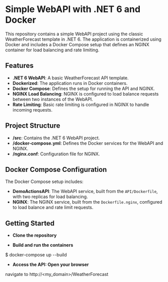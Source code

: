 # Simple WebAPI with .NET 6 and Docker

This repository contains a simple WebAPI project using the classic WeatherForecast template in .NET 6. The application is containerized using Docker and includes a Docker Compose setup that defines an NGINX container for load balancing and rate limiting.

## Features

- **.NET 6 WebAPI**: A basic WeatherForecast API template.
- **Dockerized**: The application runs in Docker containers.
- **Docker Compose**: Defines the setup for running the API and NGINX.
- **NGINX Load Balancing**: NGINX is configured to load balance requests between two instances of the WebAPI.
- **Rate Limiting**: Basic rate limiting is configured in NGINX to handle incoming requests.

## Project Structure

- **/src**: Contains the .NET 6 WebAPI project.
- **/docker-compose.yml**: Defines the Docker services for the WebAPI and NGINX.
- **/nginx.conf**: Configuration file for NGINX.

## Docker Compose Configuration

The Docker Compose setup includes:

- **DemoActionsAPI**: The WebAPI service, built from the `API/Dockerfile`, with two replicas for load balancing.
- **NGINX**: The NGINX service, built from the `Dockerfile.nginx`, configured to load balance and rate limit requests.

## Getting Started

- **Clone the repository**

- **Build and run the containers**
   
$ docker-compose up --build

- **Access the API: Open your browser**

navigate to http://<my_domain>/WeatherForecast

